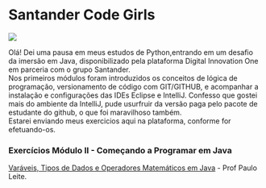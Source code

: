 # Santander Code Girls
<img src="![](https://hermes.digitalinnovation.one/tracks/01b0dd36-83ef-40f8-b52a-d542cc85727c.png)">

Olá! Dei uma pausa em meus estudos de Python,entrando em um desafio da imersão em Java, disponibilizado pela plataforma Digital Innovation One em parceria com o grupo Santander.<br>
Nos primeiros módulos foram introduzidos os conceitos de lógica de programação, versionamento de código com GIT/GITHUB, e acompanhar a instalação e configurações das IDEs Eclipse e IntelliJ. Confesso que gostei mais do ambiente da IntelliJ, pude usurfruir da versão paga pelo pacote de estudante do github, o que foi maravilhoso também.
<br>
Estarei enviando meus exercicios aqui na plataforma, conforme for efetuando-os.
<br>

### Exercícios Módulo II - Começando a Programar em Java

<a href="https://github.com/jerrayner/code-girls-modulo1/tree/main/src/br/com/dio">Varáveis, Tipos de Dados e Operadores Matemáticos em Java</a> - Prof Paulo Leite.
